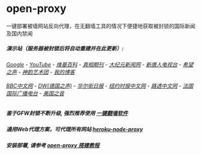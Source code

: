 # open-proxy
一键部署被墙网站反向代理，在无翻墙工具的情况下便捷地获取被封锁的国际新闻及国内禁闻

#####  演示站（服务器被封锁后将自动重建并在此更新）:
######  [Google](http://108.160.140.65:8888/search?q=425事件) - [YouTube](https://nogfw.the-youtube.win) - [维基百科](http://108.160.140.65:8100/wiki/喬高-麥塔斯調查報告) - [真相期刊](http://108.160.140.65:8300/display.aspx?category_id=3&zhuanti_id=2) - [大纪元新闻网](http://108.160.140.65:10080) - [新唐人电视台](http://108.160.140.65:8000) - [希望之声](http://108.160.140.65:8200) - [神韵艺术团](http://108.160.140.65:8000/xtr/gb/prog673.html) - [我的博客](http://108.160.140.65:10000/)<br/> <br/> [BBC中文网](http://108.160.140.65:9100/zhongwen) - [DW(德国之声)](http://108.160.140.65:9200/zh/在线报导/s-9058?&zhongwen=simp) - [华尔街日报](http://108.160.140.65:9300) - [纽约时报中文网](http://108.160.140.65:9400) - [路透中文网](http://108.160.140.65:9500/) - [法国国际广播电台](http://108.160.140.65:9600/) - [美国之音](http://108.160.140.65:9700/) 

##### 鉴于GFW封锁不断升级, 强烈推荐使用 [一键翻墙软件](https://github.com/gfw-breaker/nogfw/blob/master/README.md) 

##### 通用Web代理方案，可代理所有网站 [heroku-node-proxy](https://github.com/gfw-breaker/heroku-node-proxy#--end--) 

##### 安装部署, 请参考 [open-proxy 搭建教程](https://github.com/gfw-breaker/open-proxy/wiki#open-proxy-%E6%90%AD%E5%BB%BA%E6%95%99%E7%A8%8B)

